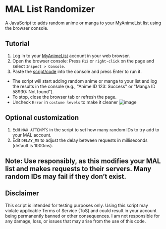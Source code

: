 # MAL List Randomizer
A JavaScript to adds random anime or manga to your MyAnimeList list using the browser console.

## Tutorial

1. Log in to your [MyAnimeList](https://https://myanimelist.net) account in your web browser.
2. Open the browser console: Press `F12` or `right-click` on the page and select `Inspect > Console`.
4. Paste the [script/code](https://github.com/recitativonika/MAL-List-Randomizer/blob/88a94e58c6796a5e32de8be602c321b519b62db9/mal-add-random) into the console and press Enter to run it.



 - The script will start adding random anime or manga to your list and log the results in the console (e.g., "Anime ID 123: Success" or "Manga ID 58930: Not found").
 - To stop, close the browser tab or refresh the page.
 - Uncheck `Error` in `costume levels` to make it cleaner
    ![image](https://github.com/user-attachments/assets/e7d7a250-ef73-4c48-9fc2-806f98e71331)

## Optional customization

1. Edit `MAX_ATTEMPTS` in the script to set how many random IDs to try add to your MAL account.
2. Edit `DELAY_MS` to adjust the delay between requests in milliseconds (default is 1000ms).

## Note: Use responsibly, as this modifies your MAL list and makes requests to their servers. Many random IDs may fail if they don’t exist.

## Disclaimer
This script is intended for testing purposes only. Using this script may violate applicable Terms of Service (ToS) and could result in your account being permanently banned or other consequences. I am not responsible for any damage, loss, or issues that may arise from the use of this code.

